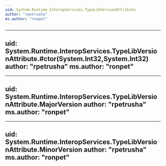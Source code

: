 ```yaml
---
uid: System.Runtime.InteropServices.TypeLibVersionAttribute
author: "rpetrusha"
ms.author: "ronpet"
---
```


---
uid: System.Runtime.InteropServices.TypeLibVersionAttribute.#ctor(System.Int32,System.Int32)
author: "rpetrusha"
ms.author: "ronpet"
---

---
uid: System.Runtime.InteropServices.TypeLibVersionAttribute.MajorVersion
author: "rpetrusha"
ms.author: "ronpet"
---

---
uid: System.Runtime.InteropServices.TypeLibVersionAttribute.MinorVersion
author: "rpetrusha"
ms.author: "ronpet"
---
